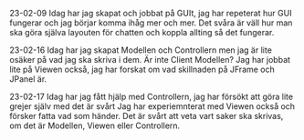 23-02-09
Idag har jag skapat och jobbat på GUIt, jag
har repeterat hur GUI fungerar och jag börjar
komma ihåg mer och mer.
Det svåra är väll hur man ska göra själva layouten
för chatten och koppla allting så det fungerar.

23-02-16
Idag har jag skapat Modellen och Controllern
men jag är lite osäker på vad jag ska skriva
i dem. Är inte Client Modellen? Jag har
jobbat lite på Viewen också, jag har forskat om
vad skillnaden på JFrame och JPanel är.

23-02-17
Idag har jag fått hjälp med Controllern, jag har
försökt att göra lite grejer själv med det är svårt
Jag har experiemnterat med Viewen också och försker
fatta vad som händer. 
Det är svårt att veta vart
saker ska skrivas, om det är Modellen, Viewen eller
Controllern.